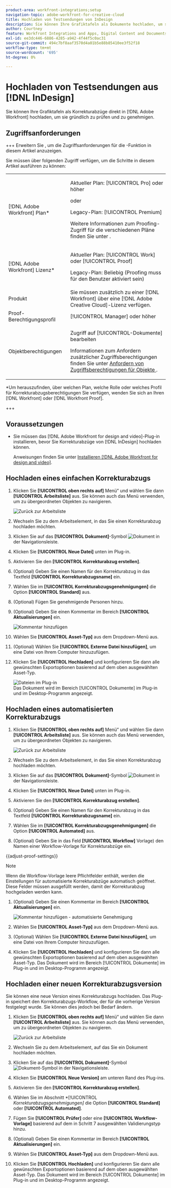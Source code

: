 ```yaml
---
product-area: workfront-integrations;setup
navigation-topic: adobe-workfront-for-creative-cloud
title: Hochladen von Testsendungen von InDesign
description: Sie können Ihre Grafiktafeln als Dokumente hochladen, um sie schnell zu überprüfen und zu genehmigen oder einfach in Adobe Workfront zu speichern.
author: Courtney
feature: Workfront Integrations and Apps, Digital Content and Documents
exl-id: ee3dc446-6886-4285-a942-4f44f5c0ac31
source-git-commit: 494c7bf8aaf3570d4a01b5e88b85410ee3f52f18
workflow-type: tm+mt
source-wordcount: '695'
ht-degree: 0%

---
```


# Hochladen von Testsendungen aus [!DNL InDesign]

Sie können Ihre Grafiktafeln als Korrekturabzüge direkt in [!DNL Adobe Workfront] hochladen, um sie gründlich zu prüfen und zu genehmigen.

## Zugriffsanforderungen

+++ Erweitern Sie , um die Zugriffsanforderungen für die -Funktion in diesem Artikel anzuzeigen.

Sie müssen über folgenden Zugriff verfügen, um die Schritte in diesem Artikel ausführen zu können:

<table style="table-layout:auto"> 
 <col> 
 <col> 
 <tbody> 
 <tr> 
   <td role="rowheader">[!DNL Adobe Workfront] Plan*</td> 
   <td> <p>Aktueller Plan: [!UICONTROL Pro] oder höher</p> <p>oder</p> <p>Legacy-Plan: [!UICONTROL Premium]</p> <p>Weitere Informationen zum Proofing-Zugriff für die verschiedenen Pläne finden Sie unter .</p> </td> 
  </tr> 
  <tr> 
   <td role="rowheader">[!DNL Adobe Workfront] Lizenz*</td> 
   <td> <p>Aktueller Plan: [!UICONTROL Work] oder [!UICONTROL Proof]</p> <p>Legacy-Plan: Beliebig (Proofing muss für den Benutzer aktiviert sein)</p> </td> 
  </tr> 
  <tr> 
   <td role="rowheader">Produkt</td> 
   <td>Sie müssen zusätzlich zu einer [!DNL Workfront] über eine [!DNL Adobe Creative Cloud]-Lizenz verfügen.</td> 
  </tr> 
  <tr> 
   <td role="rowheader">Proof-Berechtigungsprofil </td> 
   <td>[!UICONTROL Manager] oder höher</td> 
  </tr> 
  <tr> 
   <td role="rowheader">Objektberechtigungen</td> 
   <td> <p>Zugriff auf [!UICONTROL-Dokumente] bearbeiten</p> <p>Informationen zum Anfordern zusätzlicher Zugriffsberechtigungen finden Sie unter <a href="../../workfront-basics/grant-and-request-access-to-objects/request-access.md" class="MCXref xref">Anfordern von Zugriffsberechtigungen für Objekte </a>.</p> </td> 
  </tr> 
 </tbody> 
</table>

&#42;Um herauszufinden, über welchen Plan, welche Rolle oder welches Profil für Korrekturabzugsberechtigungen Sie verfügen, wenden Sie sich an Ihren [!DNL Workfront] oder [!DNL Workfront Proof].

+++

## Voraussetzungen

* Sie müssen das [!DNL Adobe Workfront for design and video]-Plug-in installieren, bevor Sie Korrekturabzüge von [!DNL InDesign] hochladen können.

  Anweisungen finden Sie unter [Installieren [!DNL Adobe Workfront for design and video]](/help/quicksilver/workfront-integrations-and-apps/adobe-workfront-for-creative-cloud/wf-install-cc.md).

## Hochladen eines einfachen Korrekturabzugs

1. Klicken Sie **[!UICONTROL oben rechts auf]** Menü“ und wählen Sie dann **[!UICONTROL Arbeitsliste]** aus. Sie können auch das Menü verwenden, um zu übergeordneten Objekten zu navigieren.

   ![Zurück zur Arbeitsliste](assets/go-back-to-work-list-350x314.png)

1. Wechseln Sie zu dem Arbeitselement, in das Sie einen Korrekturabzug hochladen möchten.
1. Klicken Sie auf das **[!UICONTROL Dokument]**-Symbol ![Dokument](assets/documents.png) in der Navigationsleiste.
1. Klicken Sie **[!UICONTROL Neue Datei]** unten im Plug-in.
1. Aktivieren Sie den **[!UICONTROL Korrekturabzug erstellen]**.
1. (Optional) Geben Sie einen Namen für den Korrekturabzug in das Textfeld **[!UICONTROL Korrekturabzugsname]** ein.
1. Wählen Sie im **[!UICONTROL Korrekturabzugsgenehmigungen]** die Option **[!UICONTROL Standard]** aus.
1. (Optional) Fügen Sie genehmigende Personen hinzu.
1. (Optional) Geben Sie einen Kommentar im Bereich **[!UICONTROL Aktualisierungen]** ein.

   ![Kommentar hinzufügen](assets/add-comment.png)

1. Wählen Sie **[!UICONTROL Asset-Typ]** aus dem Dropdown-Menü aus.

1. (Optional) Wählen Sie **[!UICONTROL Externe Datei hinzufügen]**, um eine Datei von Ihrem Computer hinzuzufügen.
1. Klicken Sie **[!UICONTROL Hochladen]** und konfigurieren Sie dann alle gewünschten Exportoptionen basierend auf dem oben ausgewählten Asset-Typ.

   ![Dateien im Plug-in](assets/plugin-files-350x307.png)\
   Das Dokument wird im Bereich [!UICONTROL Dokumente] im Plug-in und im Desktop-Programm angezeigt.


## Hochladen eines automatisierten Korrekturabzugs

1. Klicken Sie **[!UICONTROL oben rechts auf]** Menü“ und wählen Sie dann **[!UICONTROL Arbeitsliste]** aus. Sie können auch das Menü verwenden, um zu übergeordneten Objekten zu navigieren.

   ![Zurück zur Arbeitsliste](assets/go-back-to-work-list-350x314.png)

1. Wechseln Sie zu dem Arbeitselement, in das Sie einen Korrekturabzug hochladen möchten.
1. Klicken Sie auf das **[!UICONTROL Dokument]**-Symbol ![Dokument](assets/documents.png) in der Navigationsleiste.

1. Klicken Sie **[!UICONTROL Neue Datei]** unten im Plug-in.
1. Aktivieren Sie den **[!UICONTROL Korrekturabzug erstellen]**.
1. (Optional) Geben Sie einen Namen für den Korrekturabzug in das Textfeld **[!UICONTROL Korrekturabzugsname]** ein.
1. Wählen Sie im **[!UICONTROL Korrekturabzugsgenehmigungen]** die Option **[!UICONTROL Automated]** aus.
1. (Optional) Geben Sie in das Feld **[!UICONTROL Workflow]** Vorlage) den Namen einer Workflow-Vorlage für Korrekturabzüge ein.

{{adjust-proof-settings}}

>[!NOTE]
>
> Wenn die Workflow-Vorlage leere Pflichtfelder enthält, werden die Einstellungen für automatisierte Korrekturabzüge automatisch geöffnet. Diese Felder müssen ausgefüllt werden, damit der Korrekturabzug hochgeladen werden kann.


1. (Optional) Geben Sie einen Kommentar im Bereich **[!UICONTROL Aktualisierungen]** ein.

   ![Kommentar hinzufügen - automatisierte Genehmigung](assets/add-comment-automated-approval.png)

1. Wählen Sie **[!UICONTROL Asset-Typ]** aus dem Dropdown-Menü aus.
1. (Optional) Wählen Sie **[!UICONTROL Externe Datei hinzufügen]**, um eine Datei von Ihrem Computer hinzuzufügen.
1. Klicken Sie **[!UICONTROL Hochladen]** und konfigurieren Sie dann alle gewünschten Exportoptionen basierend auf dem oben ausgewählten Asset-Typ.
Das Dokument wird im Bereich [!UICONTROL Dokumente] im Plug-in und im Desktop-Programm angezeigt.

## Hochladen einer neuen Korrekturabzugsversion

Sie können eine neue Version eines Korrekturabzugs hochladen. Das Plug-in speichert den Korrekturabzugs-Workflow, der für die vorherige Version festgelegt wurde. Sie können dies jedoch bei Bedarf ändern.

1. Klicken Sie **[!UICONTROL oben rechts auf]** Menü“ und wählen Sie dann **[!UICONTROL Arbeitsliste]** aus. Sie können auch das Menü verwenden, um zu übergeordneten Objekten zu navigieren.

   ![Zurück zur Arbeitsliste](assets/go-back-to-work-list-350x314.png)

1. Wechseln Sie zu dem Arbeitselement, auf das Sie ein Dokument hochladen möchten.
1. Klicken Sie auf das **[!UICONTROL Dokument]**-Symbol ![Dokument-Symbol](assets/documents.png) in der Navigationsleiste.

1. Klicken Sie **[!UICONTROL Neue Version]** am unteren Rand des Plug-ins.
1. Aktivieren Sie den **[!UICONTROL Korrekturabzug erstellen]**.

1. Wählen Sie im Abschnitt *[!UICONTROL *Korrekturabzugsgenehmigungen]* die Option **[!UICONTROL Standard]** oder **[!UICONTROL Automated]**.

1. Fügen Sie **[!UICONTROL Prüfer]** oder eine **[!UICONTROL Workflow-Vorlage]** basierend auf dem in Schritt 7 ausgewählten Validierungstyp hinzu.

1. (Optional) Geben Sie einen Kommentar im Bereich **[!UICONTROL Aktualisierungen]** ein.
1. Wählen Sie **[!UICONTROL Asset-Typ]** aus dem Dropdown-Menü aus.
1. Klicken Sie **[!UICONTROL Hochladen]** und konfigurieren Sie dann alle gewünschten Exportoptionen basierend auf dem oben ausgewählten Asset-Typ.
Das Dokument wird im Bereich [!UICONTROL Dokumente] im Plug-in und im Desktop-Programm angezeigt.
